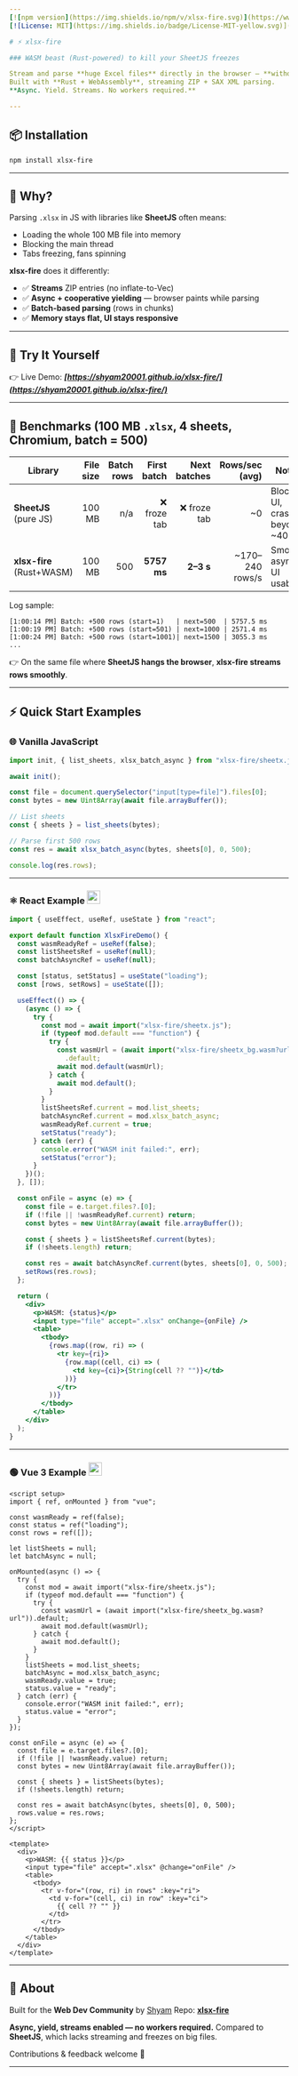 ```yaml
---
[![npm version](https://img.shields.io/npm/v/xlsx-fire.svg)](https://www.npmjs.com/package/xlsx-fire)
[![License: MIT](https://img.shields.io/badge/License-MIT-yellow.svg)](LICENSE)

# ⚡ xlsx-fire

### WASM beast (Rust-powered) to kill your SheetJS freezes  

Stream and parse **huge Excel files** directly in the browser — **without blocking the UI**.  
Built with **Rust + WebAssembly**, streaming ZIP + SAX XML parsing.  
**Async. Yield. Streams. No workers required.**  

---
```


## 📦 Installation

```bash
npm install xlsx-fire
```

---

## 🚀 Why?

Parsing `.xlsx` in JS with libraries like **SheetJS** often means:

- Loading the whole 100 MB file into memory
- Blocking the main thread
- Tabs freezing, fans spinning

**xlsx-fire** does it differently:

- ✅ **Streams** ZIP entries (no inflate-to-Vec)
- ✅ **Async + cooperative yielding** — browser paints while parsing
- ✅ **Batch-based parsing** (rows in chunks)
- ✅ **Memory stays flat, UI stays responsive**

---

## 🎯 Try It Yourself

👉 Live Demo: **_[https://shyam20001.github.io/xlsx-fire/](https://shyam20001.github.io/xlsx-fire/)_**

---

## 🧪 Benchmarks (100 MB `.xlsx`, 4 sheets, Chromium, batch = 500)

| Library                   | File size | Batch rows |  First batch | Next batches |   Rows/sec (avg) | Notes                             |
| ------------------------- | --------: | ---------: | -----------: | -----------: | ---------------: | --------------------------------- |
| **SheetJS** (pure JS)     |    100 MB |        n/a | ❌ froze tab | ❌ froze tab |              \~0 | Blocks UI, crashes beyond \~40 MB |
| **xlsx-fire** (Rust+WASM) |    100 MB |        500 |  **5757 ms** |    **2–3 s** | \~170–240 rows/s | Smooth, async, UI usable          |

Log sample:

```
[1:00:14 PM] Batch: +500 rows (start=1)   | next=500  | 5757.5 ms
[1:00:19 PM] Batch: +500 rows (start=501) | next=1000 | 2571.4 ms
[1:00:24 PM] Batch: +500 rows (start=1001)| next=1500 | 3055.3 ms
...
```

👉 On the same file where **SheetJS hangs the browser**, **xlsx-fire streams rows smoothly**.

---

## ⚡ Quick Start Examples

### 🌐 Vanilla JavaScript

```js
import init, { list_sheets, xlsx_batch_async } from "xlsx-fire/sheetx.js";

await init();

const file = document.querySelector("input[type=file]").files[0];
const bytes = new Uint8Array(await file.arrayBuffer());

// List sheets
const { sheets } = list_sheets(bytes);

// Parse first 500 rows
const res = await xlsx_batch_async(bytes, sheets[0], 0, 500);

console.log(res.rows);
```

---

### ⚛️ React Example <img src="https://raw.githubusercontent.com/github/explore/main/topics/react/react.png" width="24" />

```jsx
import { useEffect, useRef, useState } from "react";

export default function XlsxFireDemo() {
  const wasmReadyRef = useRef(false);
  const listSheetsRef = useRef(null);
  const batchAsyncRef = useRef(null);

  const [status, setStatus] = useState("loading");
  const [rows, setRows] = useState([]);

  useEffect(() => {
    (async () => {
      try {
        const mod = await import("xlsx-fire/sheetx.js");
        if (typeof mod.default === "function") {
          try {
            const wasmUrl = (await import("xlsx-fire/sheetx_bg.wasm?url"))
              .default;
            await mod.default(wasmUrl);
          } catch {
            await mod.default();
          }
        }
        listSheetsRef.current = mod.list_sheets;
        batchAsyncRef.current = mod.xlsx_batch_async;
        wasmReadyRef.current = true;
        setStatus("ready");
      } catch (err) {
        console.error("WASM init failed:", err);
        setStatus("error");
      }
    })();
  }, []);

  const onFile = async (e) => {
    const file = e.target.files?.[0];
    if (!file || !wasmReadyRef.current) return;
    const bytes = new Uint8Array(await file.arrayBuffer());

    const { sheets } = listSheetsRef.current(bytes);
    if (!sheets.length) return;

    const res = await batchAsyncRef.current(bytes, sheets[0], 0, 500);
    setRows(res.rows);
  };

  return (
    <div>
      <p>WASM: {status}</p>
      <input type="file" accept=".xlsx" onChange={onFile} />
      <table>
        <tbody>
          {rows.map((row, ri) => (
            <tr key={ri}>
              {row.map((cell, ci) => (
                <td key={ci}>{String(cell ?? "")}</td>
              ))}
            </tr>
          ))}
        </tbody>
      </table>
    </div>
  );
}
```

---

### 🟢 Vue 3 Example <img src="https://raw.githubusercontent.com/github/explore/main/topics/vue/vue.png" width="24" />

```vue
<script setup>
import { ref, onMounted } from "vue";

const wasmReady = ref(false);
const status = ref("loading");
const rows = ref([]);

let listSheets = null;
let batchAsync = null;

onMounted(async () => {
  try {
    const mod = await import("xlsx-fire/sheetx.js");
    if (typeof mod.default === "function") {
      try {
        const wasmUrl = (await import("xlsx-fire/sheetx_bg.wasm?url")).default;
        await mod.default(wasmUrl);
      } catch {
        await mod.default();
      }
    }
    listSheets = mod.list_sheets;
    batchAsync = mod.xlsx_batch_async;
    wasmReady.value = true;
    status.value = "ready";
  } catch (err) {
    console.error("WASM init failed:", err);
    status.value = "error";
  }
});

const onFile = async (e) => {
  const file = e.target.files?.[0];
  if (!file || !wasmReady.value) return;
  const bytes = new Uint8Array(await file.arrayBuffer());

  const { sheets } = listSheets(bytes);
  if (!sheets.length) return;

  const res = await batchAsync(bytes, sheets[0], 0, 500);
  rows.value = res.rows;
};
</script>

<template>
  <div>
    <p>WASM: {{ status }}</p>
    <input type="file" accept=".xlsx" @change="onFile" />
    <table>
      <tbody>
        <tr v-for="(row, ri) in rows" :key="ri">
          <td v-for="(cell, ci) in row" :key="ci">
            {{ cell ?? "" }}
          </td>
        </tr>
      </tbody>
    </table>
  </div>
</template>
```

---

## 🙌 About

Built for the **Web Dev Community** by [Shyam](https://github.com/Shyam20001)
Repo: **[xlsx-fire](https://github.com/Shyam20001/xlsx-fire.git)**

**Async, yield, streams enabled — no workers required.**
Compared to **SheetJS**, which lacks streaming and freezes on big files.

Contributions & feedback welcome 🚀

---
